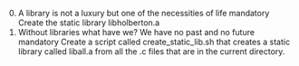 0. A library is not a luxury but one of the necessities of life mandatory
Create the static library libholberton.a
1. Without libraries what have we? We have no past and no future mandatory
Create a script called create_static_lib.sh that creates a static library called liball.a from all the .c files that are in the current directory.